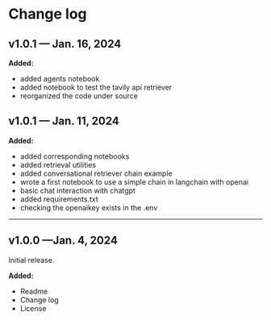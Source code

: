 # Change log

## v1.0.1 — Jan. 16, 2024

**Added:**
- added agents notebook
- added notebook to test the tavily api retriever
- reorganized the code under source

## v1.0.1 — Jan. 11, 2024

**Added:**
- added corresponding notebooks
- added retrieval utilities
- added conversational retriever chain example
- wrote a first notebook to use a simple chain in langchain with openai
- basic chat interaction with chatgpt
- added requirements.txt
- checking the openaikey exists in the .env
---

## v1.0.0 —Jan. 4, 2024

Initial release.

**Added:**
- Readme
- Change log
- License


